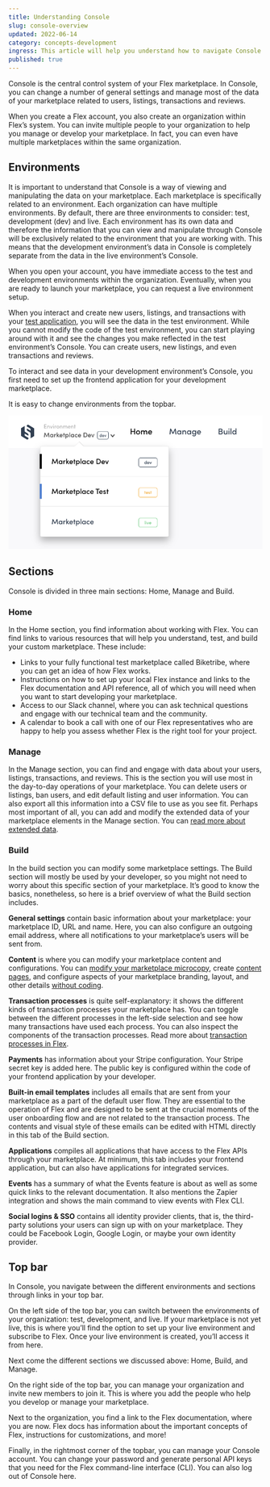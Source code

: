 ```yaml
---
title: Understanding Console
slug: console-overview
updated: 2022-06-14
category: concepts-development
ingress: This article will help you understand how to navigate Console.
published: true
---
```


Console is the central control system of your Flex marketplace. In
Console, you can change a number of general settings and manage most of
the data of your marketplace related to users, listings, transactions
and reviews.

When you create a Flex account, you also create an organization within
Flex’s system. You can invite multiple people to your organization to
help you manage or develop your marketplace. In fact, you can even have
multiple marketplaces within the same organization.

## Environments

It is important to understand that Console is a way of viewing and
manipulating the data on your marketplace. Each marketplace is
specifically related to an environment. Each organization can have
multiple environments. By default, there are three environments to
consider: test, development (dev) and live. Each environment has its own
data and therefore the information that you can view and manipulate
through Console will be exclusively related to the environment that you
are working with. This means that the development environment’s data in
Console is completely separate from the data in the live environment’s
Console.

When you open your account, you have immediate access to the test and
development environments within the organization. Eventually, when you
are ready to launch your marketplace, you can request a live environment
setup.

When you interact and create new users, listings, and transactions with
your [test application](https://flex-console.sharetribe.com), you will
see the data in the test environment. While you cannot modify the code
of the test environment, you can start playing around with it and see
the changes you make reflected in the test environment’s Console. You
can create users, new listings, and even transactions and reviews.

To interact and see data in your development environment’s Console, you
first need to set up the frontend application for your development
marketplace.

It is easy to change environments from the topbar.

![Change environments](./change-env.png)

## Sections

Console is divided in three main sections: Home, Manage and Build.

### Home

In the Home section, you find information about working with Flex. You
can find links to various resources that will help you understand, test,
and build your custom marketplace. These include:

- Links to your fully functional test marketplace called Biketribe,
  where you can get an idea of how Flex works.
- Instructions on how to set up your local Flex instance and links to
  the Flex documentation and API reference, all of which you will need
  when you want to start developing your marketplace.
- Access to our Slack channel, where you can ask technical questions and
  engage with our technical team and the community.
- A calendar to book a call with one of our Flex representatives who are
  happy to help you assess whether Flex is the right tool for your
  project.

### Manage

In the Manage section, you can find and engage with data about your
users, listings, transactions, and reviews. This is the section you will
use most in the day-to-day operations of your marketplace. You can
delete users or listings, ban users, and edit default listing and user
information. You can also export all this information into a CSV file to
use as you see fit. Perhaps most important of all, you can add and
modify the extended data of your marketplace elements in the Manage
section. You can
[read more about extended data](/concepts/extended-data-introduction/).

### Build

In the build section you can modify some marketplace settings. The Build
section will mostly be used by your developer, so you might not need to
worry about this specific section of your marketplace. It’s good to know
the basics, nonetheless, so here is a brief overview of what the Build
section includes.

**General settings** contain basic information about your marketplace:
your marketplace ID, URL and name. Here, you can also configure an
outgoing email address, where all notifications to your marketplace’s
users will be sent from.

**Content** is where you can modify your marketplace content and
configurations. You can
[modify your marketplace microcopy](/concepts/microcopy/), create
[content pages](/concepts/headless-content-management/), and configure
aspects of your marketplace branding, layout, and other details
[without coding](/tutorial/change-branding/).

**Transaction processes** is quite self-explanatory: it shows the
different kinds of transaction processes your marketplace has. You can
toggle between the different processes in the left-side selection and
see how many transactions have used each process. You can also inspect
the components of the transaction processes. Read more about
[transaction processes in Flex](/concepts/transaction-process/).

**Payments** has information about your Stripe configuration. Your
Stripe secret key is added here. The public key is configured within the
code of your frontend application by your developer.

**Built-in email templates** includes all emails that are sent from your
marketplace as a part of the default user flow. They are essential to
the operation of Flex and are designed to be sent at the crucial moments
of the user onboarding flow and are not related to the transaction
process. The contents and visual style of these emails can be edited
with HTML directly in this tab of the Build section.

**Applications** compiles all applications that have access to the Flex
APIs through your marketplace. At minimum, this tab includes your
frontend application, but can also have applications for integrated
services.

**Events** has a summary of what the Events feature is about as well as
some quick links to the relevant documentation. It also mentions the
Zapier integration and shows the main command to view events with Flex
CLI.

**Social logins & SSO** contains all identity provider clients, that is,
the third-party solutions your users can sign up with on your
marketplace. They could be Facebook Login, Google Login, or maybe your
own identity provider.

## Top bar

In Console, you navigate between the different environments and sections
through links in your top bar.

On the left side of the top bar, you can switch between the environments
of your organization: test, development, and live. If your marketplace
is not yet live, this is where you’ll find the option to set up your
live environment and subscribe to Flex. Once your live environment is
created, you’ll access it from here.

Next come the different sections we discussed above: Home, Build, and
Manage.

On the right side of the top bar, you can manage your organization and
invite new members to join it. This is where you add the people who help
you develop or manage your marketplace.

Next to the organization, you find a link to the Flex documentation,
where you are now. Flex docs has information about the important
concepts of Flex, instructions for customizations, and more!

Finally, in the rightmost corner of the topbar, you can manage your
Console account. You can change your password and generate personal API
keys that you need for the Flex command-line interface (CLI). You can
also log out of Console here.
